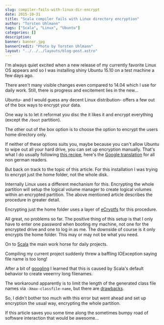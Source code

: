 ```yaml
---
slug: compiler-fails-with-linux-dir-encrypt
date: 2015-10-31
title: "Scala compiler fails with Linux directory encryption"
author: "Torsten Uhlmann"
tags: ["Scala", "Linux", "Ubuntu"]
categories: []
description:
banner: banner.jpg
bannerCredit: "Photo by Torsten Uhlmann"
layout: "../../../layouts/blog-post.astro"
---
```


I'm always quiet excited when a new release of my currently favorite Linux OS appears and so I was installing shiny Ubuntu 15.10 on a test machine a few days ago.

There aren't many visible changes even compared to 14.04 which I use for daily work. Still, there is progress and excitement lies in the new...

Ubuntu- and I would guess any decent Linux distribution- offers a few out of the box ways to encrypt your data.

One way is to let it reformat you disc the it likes it and encrypt everything (except the `/boot` partition).

The other out of the box option is to choose the option to encrypt the users home directory only.

If neither of these options suits you, maybe because you can't allow Ubuntu to wipe out all your hard drive, you can set up encryption manually. That's what I do usually following [this recipe](https://wiki.ubuntuusers.de/system_verschl%C3%BCsseln), here's the [Google translation](https://translate.google.com/translate?sl=de&tl=en&js=y&prev=_t&hl=de&ie=UTF-8&u=https%3A%2F%2Fwiki.ubuntuusers.de%2Fsystem_verschl%25C3%25BCsseln&edit-text=&act=url) for all non german readers.

But back on track to the topic of this article. For this installation I was trying to encrypt just the home folder, not the whole disk.

Internally Linux uses a different mechanism for this. Encrypting the whole partition will setup the logical volume manager to create logical volumes within an encrypted partition. The above mentioned article describes the procedure in greater detail.

Encrypting just the home folder uses a layer of [eCryptfs](http://ecryptfs.org/) for this procedure.

All great, no problems so far. The positive thing of this setup is that I only have to enter one password when booting my machine, not one for the encrypted drive and one to log in as me. The downside of course is it only encrypts the home folder. This may or may not be what you need.

On to [Scala](http://scala-lang.org/) the main work horse for daily projects.

Compiling my current project suddenly threw a baffling IOException saying file name is too long!

After a bit of [googling](https://github.com/dcaoyuan/nbscala/issues/9) I learned that this is caused by Scala's default behavior to create veeerrry long filenames.

The workaround apparently is to limit the length of the generated class file names via `-Xmax-classfile-name`, but there are [drawbacks](https://groups.google.com/forum/#!msg/scala-internals/hNWuwWBJCOg/GwnqXxjnK58J).

So, I didn't bother too much with this error but went ahead and set up encryption the usual way, encrypting the whole partition.

If this article saves you some time along the sometimes bumpy road of software interaction that would be awesome...
